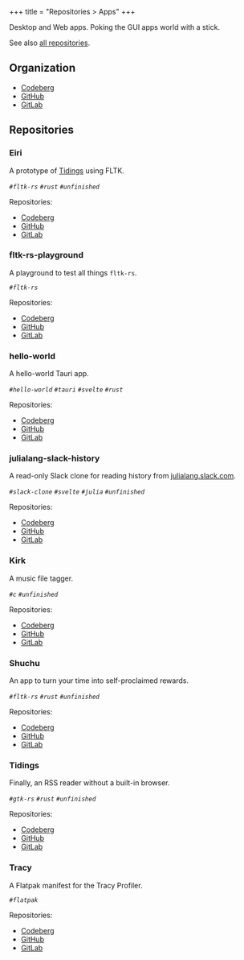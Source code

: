 +++
title = "Repositories > Apps"
+++

Desktop and Web apps. Poking the GUI apps world with a stick.

See also [all repositories](@/notes/Repositories.md).

## Organization

- [Codeberg](https://codeberg.org/paveloom-a)
- [GitHub](https://github.com/paveloom-a)
- [GitLab](https://gitlab.com/paveloom-g/apps)

## Repositories

### Eiri

A prototype of [Tidings](#Tidings) using FLTK.

*`#fltk-rs` `#rust` `#unfinished`*

Repositories:

- [Codeberg](https://codeberg.org/paveloom-a/Eiri)
- [GitHub](https://github.com/paveloom-a/Eiri)
- [GitLab](https://gitlab.com/paveloom-g/apps/Eiri)

### fltk-rs-playground

A playground to test all things `fltk-rs`.

*`#fltk-rs`*

Repositories:

- [Codeberg](https://codeberg.org/paveloom-a/fltk-rs-playground)
- [GitHub](https://github.com/paveloom-a/fltk-rs-playground)
- [GitLab](https://gitlab.com/paveloom-g/apps/fltk-rs-playground)

### hello-world

A hello-world Tauri app.

*`#hello-world` `#tauri` `#svelte` `#rust`*

Repositories:

- [Codeberg](https://codeberg.org/paveloom-a/hello-world)
- [GitHub](https://github.com/paveloom-a/hello-world)
- [GitLab](https://gitlab.com/paveloom-g/apps/hello-world)

### julialang-slack-history

A read-only Slack clone for reading history from [julialang.slack.com](https://julialang.slack.com).

*`#slack-clone` `#svelte` `#julia` `#unfinished`*

Repositories:

- [Codeberg](https://codeberg.org/paveloom-a/julialang-slack-history)
- [GitHub](https://github.com/paveloom-a/julialang-slack-history)
- [GitLab](https://gitlab.com/paveloom-g/apps/julialang-slack-history)

### Kirk

A music file tagger.

*`#c` `#unfinished`*

Repositories:

- [Codeberg](https://codeberg.org/paveloom-a/Kirk)
- [GitHub](https://github.com/paveloom-a/Kirk)
- [GitLab](https://gitlab.com/paveloom-g/apps/Kirk)

### Shuchu

An app to turn your time into self-proclaimed rewards.

*`#fltk-rs` `#rust` `#unfinished`*

Repositories:

- [Codeberg](https://codeberg.org/paveloom-a/Shuchu)
- [GitHub](https://github.com/paveloom-a/Shuchu)
- [GitLab](https://gitlab.com/paveloom-g/apps/Shuchu)

### Tidings

Finally, an RSS reader without a built-in browser.

*`#gtk-rs` `#rust` `#unfinished`*

Repositories:

- [Codeberg](https://codeberg.org/paveloom-a/Tidings)
- [GitHub](https://github.com/paveloom-a/Tidings)
- [GitLab](https://gitlab.com/paveloom-g/apps/Tidings)

### Tracy

A Flatpak manifest for the Tracy Profiler.

*`#flatpak`*

Repositories:

- [Codeberg](https://codeberg.org/paveloom-a/Tracy)
- [GitHub](https://github.com/paveloom-a/Tracy)
- [GitLab](https://gitlab.com/paveloom-g/apps/Tracy)
